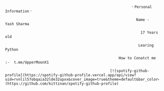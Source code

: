                                                               ⠂𝙿𝚎𝚛𝚜𝚘𝚗𝚊𝚕 𝙸𝚗𝚏𝚘𝚛𝚖𝚊𝚝𝚒𝚘𝚗⠐
                                                              
                                                                Name -  Yash Sharma      
                                                               
                                                                  17 Years old 
                                                                 
                                                                 Learing Python  
                                                                
                                                        How to Conatct me :-  t.me/UpperMoonX1
                                                        
                                                    [![spotify-github-profile](https://spotify-github-profile.vercel.app/api/view?uid=rvnlil57obqaia32lde32upxx&cover_image=true&theme=default&bar_color=53b14f&bar_color_cover=true)](https://github.com/kittinan/spotify-github-profile)

